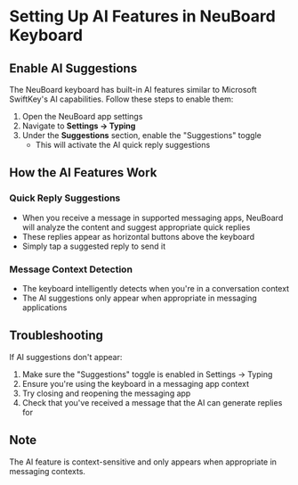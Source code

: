 # Setting Up AI Features in NeuBoard Keyboard

## Enable AI Suggestions

The NeuBoard keyboard has built-in AI features similar to Microsoft SwiftKey's AI capabilities. Follow these steps to enable them:

1. Open the NeuBoard app settings
2. Navigate to **Settings → Typing**
3. Under the **Suggestions** section, enable the "Suggestions" toggle
   - This will activate the AI quick reply suggestions

## How the AI Features Work

### Quick Reply Suggestions
- When you receive a message in supported messaging apps, NeuBoard will analyze the content and suggest appropriate quick replies
- These replies appear as horizontal buttons above the keyboard
- Simply tap a suggested reply to send it

### Message Context Detection
- The keyboard intelligently detects when you're in a conversation context
- The AI suggestions only appear when appropriate in messaging applications

## Troubleshooting

If AI suggestions don't appear:
1. Make sure the "Suggestions" toggle is enabled in Settings → Typing
2. Ensure you're using the keyboard in a messaging app context
3. Try closing and reopening the messaging app
4. Check that you've received a message that the AI can generate replies for

## Note

The AI feature is context-sensitive and only appears when appropriate in messaging contexts.
